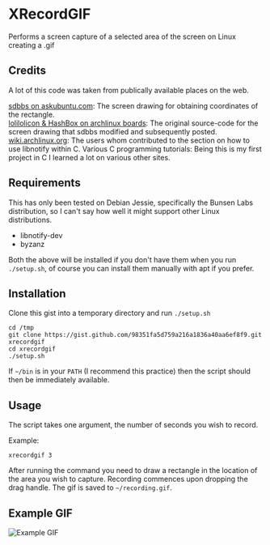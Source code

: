 XRecordGIF
==========

Performs a screen capture of a selected area of the screen on Linux creating a .gif

## Credits
A lot of this code was taken from publically available places on the web.

[sdbbs on askubuntu.com](http://askubuntu.com/questions/487725/how-can-i-draw-selection-rectangle-on-screen-for-my-script): The screen drawing for obtaining coordinates of the rectangle.  
[lolilolicon & HashBox on archlinux boards](https://bbs.archlinux.org/viewtopic.php?id=85378): The original source-code for the screen drawing that sdbbs modified and subsequently posted.
[wiki.archlinux.org](https://wiki.archlinux.org/index.php/Desktop_notifications): The users whom contributed to the section on how to use libnotify within C.
Various C programming tutorials: Being this is my first project in C I learned a lot on various other sites.

## Requirements
This has only been tested on Debian Jessie, specifically the Bunsen Labs distribution, so I can't say how well it might support other Linux distributions.

 * libnotify-dev
 * byzanz

Both the above will be installed if you don't have them when you run `./setup.sh`, of course you can install them manually with apt if you prefer.

## Installation

Clone this gist into a temporary directory and run `./setup.sh`
```
cd /tmp
git clone https://gist.github.com/98351fa5d759a216a1836a40aa6ef8f9.git xrecordgif
cd xrecordgif
./setup.sh
```
If `~/bin` is in your `PATH` (I recommend this practice) then the script should then be immediately available.
## Usage

The script takes one argument, the number of seconds you wish to record.

Example:
```
xrecordgif 3
```

After running the command you need to draw a rectangle in the location of the area you wish to capture. Recording commences upon dropping the drag handle. The gif is saved to `~/recording.gif`.

## Example GIF

![Example GIF](https://raw.githubusercontent.com/nalipaz/xrecordgif/master/example.gif)
